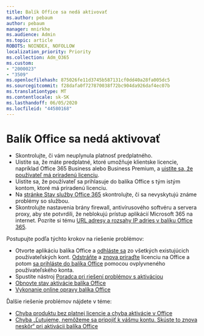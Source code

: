 ```yaml
---
title: Balík Office sa nedá aktivovať
ms.author: pebaum
author: pebaum
manager: mnirkhe
ms.audience: Admin
ms.topic: article
ROBOTS: NOINDEX, NOFOLLOW
localization_priority: Priority
ms.collection: Adm_O365
ms.custom:
- "2000023"
- "3509"
ms.openlocfilehash: 875026fe11d3745b587131cf0dd40a28fa005dc5
ms.sourcegitcommit: f28dafa0f727870038f72bc904da926daf4ec07b
ms.translationtype: MT
ms.contentlocale: sk-SK
ms.lasthandoff: 06/05/2020
ms.locfileid: "44580168"
---
```

# <a name="unable-to-activate-office"></a>Balík Office sa nedá aktivovať

- Skontrolujte, či vám neuplynula platnosť predplatného.
- Uistite sa, že máte predplatné, ktoré umožňuje klientske licencie, napríklad Office 365 Business alebo Business Premium, a [uistite sa, že používateľ má priradenú licenciu](https://docs.microsoft.com/microsoft-365/admin/subscriptions-and-billing/assign-licenses-to-users).
- Uistite sa, že používateľ sa prihlasuje do balíka Office s tým istým kontom, ktoré má priradenú licenciu.
- Na [stránke Stav služby Office 365](https://docs.microsoft.com/office365/enterprise/view-service-health) skontrolujte, či sa nevyskytujú známe problémy so službou.
- Skontrolujte nastavenia brány firewall, antivírusového softvéru a servera proxy, aby ste potvrdili, že neblokujú prístup aplikácií Microsoft 365 na internet. Pozrite si tému [URL adresy a rozsahy IP adries v balíku Office 365](https://docs.microsoft.com/office365/enterprise/urls-and-ip-address-ranges "URL adresy a rozsahy IP adries v Office 365").

Postupujte podľa týchto krokov na riešenie problémov:

- Otvorte aplikáciu balíka Office a [odhláste sa](https://support.office.com/article/5a20dc11-47e9-4b6f-945d-478cb6d92071) zo všetkých existujúcich používateľských kont. [Odstráňte](https://docs.microsoft.com/microsoft-365/admin/manage/remove-licenses-from-users) a [znova priraďte](https://docs.microsoft.com/microsoft-365/admin/manage/assign-licenses-to-users) licenciu na Office a potom [sa prihláste do balíka Office](https://support.office.com/article/628ea040-f265-49de-b986-be09c3ebf8a9) pomocou ovplyvneného používateľského konta.
- Spustite nástroj [Poradca pri riešení problémov s aktiváciou](https://aka.ms/SARA-OfficeActivation-Alchemy)
- [Obnovte stav aktivácie balíka Office](https://docs.microsoft.com/office365/troubleshoot/activation/reset-office-365-proplus-activation-state "Obnovenie stavu aktivácie balíka Office")
- [Vykonanie online opravy balíka Office](https://support.office.com/Article/7821d4b6-7c1d-4205-aa0e-a6b40c5bb88b?wt.mc_id=Alchemy_ClientDIA)

Ďalšie riešenie problémov nájdete v téme:  

- [Chyba produktu bez platnej licencie a chyba aktivácie v Office](https://support.office.com/Article/0d23d3c0-c19c-4b2f-9845-5344fedc4380?wt.mc_id=Alchemy_ClientDIA)
- [Chyba „Ľutujeme, nemôžeme sa pripojiť k vášmu kontu. Skúste to znova neskôr“ pri aktivácii balíka Office](https://docs.microsoft.com/office/troubleshoot/activation-installation/issue-when-activate-office-from-office-365)